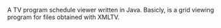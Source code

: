 A TV program schedule viewer written in Java.
Basicly, is a grid viewing program for files obtained with XMLTV.